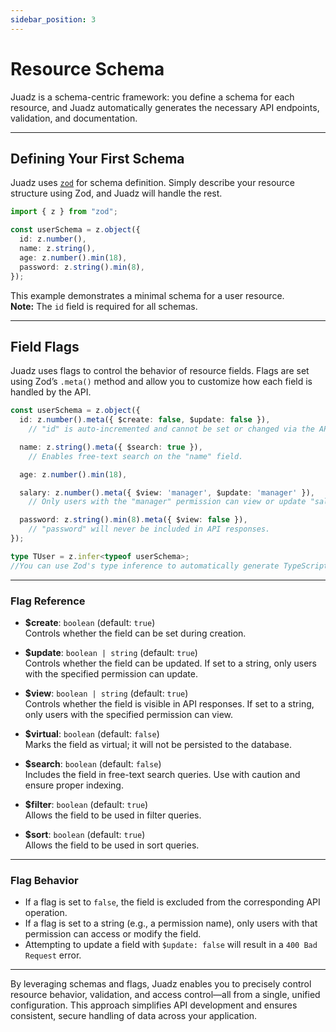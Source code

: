 ```yaml
---
sidebar_position: 3
---
```


# Resource Schema

Juadz is a schema-centric framework: you define a schema for each resource, and Juadz automatically generates the necessary API endpoints, validation, and documentation.

---

## Defining Your First Schema

Juadz uses [`zod`](https://zod.dev/) for schema definition. Simply describe your resource structure using Zod, and Juadz will handle the rest.

```ts title="database/user.ts"
import { z } from "zod";

const userSchema = z.object({
  id: z.number(),
  name: z.string(),
  age: z.number().min(18),
  password: z.string().min(8),
});
```

This example demonstrates a minimal schema for a user resource.  
**Note:** The `id` field is required for all schemas.

---

## Field Flags

Juadz uses flags to control the behavior of resource fields. Flags are set using Zod’s `.meta()` method and allow you to customize how each field is handled by the API.

```ts title="database/user.ts"
const userSchema = z.object({
  id: z.number().meta({ $create: false, $update: false }),
    // "id" is auto-incremented and cannot be set or changed via the API.

  name: z.string().meta({ $search: true }),
    // Enables free-text search on the "name" field.

  age: z.number().min(18),

  salary: z.number().meta({ $view: 'manager', $update: 'manager' }),
    // Only users with the "manager" permission can view or update "salary".

  password: z.string().min(8).meta({ $view: false }),
    // "password" will never be included in API responses.
});

type TUser = z.infer<typeof userSchema>;
//You can use Zod's type inference to automatically generate TypeScript types, such as `TUser`, for type-safe coding throughout your application.

```

---

### Flag Reference

- **$create**: `boolean` (default: `true`)  
  Controls whether the field can be set during creation.

- **$update**: `boolean | string` (default: `true`)  
  Controls whether the field can be updated. If set to a string, only users with the specified permission can update.

- **$view**: `boolean | string` (default: `true`)  
  Controls whether the field is visible in API responses. If set to a string, only users with the specified permission can view.

- **$virtual**: `boolean` (default: `false`)  
  Marks the field as virtual; it will not be persisted to the database.

- **$search**: `boolean` (default: `false`)  
  Includes the field in free-text search queries. Use with caution and ensure proper indexing.

- **$filter**: `boolean` (default: `true`)  
  Allows the field to be used in filter queries.

- **$sort**: `boolean` (default: `true`)  
  Allows the field to be used in sort queries.

---

### Flag Behavior

- If a flag is set to `false`, the field is excluded from the corresponding API operation.
- If a flag is set to a string (e.g., a permission name), only users with that permission can access or modify the field.
- Attempting to update a field with `$update: false` will result in a `400 Bad Request` error.

---

By leveraging schemas and flags, Juadz enables you to precisely control resource behavior, validation, and access control—all from a single, unified configuration. This approach simplifies API development and ensures consistent, secure handling of data across your application.

